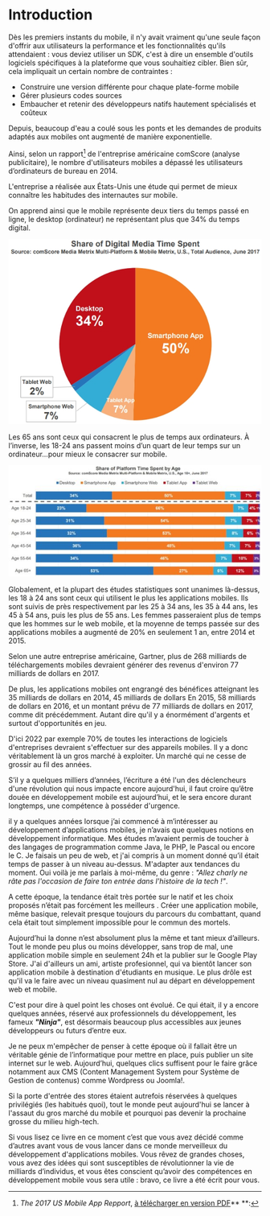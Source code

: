# Introduction

Dès les premiers instants du mobile, il n'y avait vraiment qu'une seule façon d'offrir aux utilisateurs la performance et les fonctionnalités qu'ils attendaient : vous deviez utiliser un SDK, c'est à dire un ensemble d'outils logiciels spécifiques à la plateforme que vous souhaitiez cibler. Bien sûr, cela impliquait un certain nombre de contraintes :

* Construire une version différente pour chaque plate-forme mobile
* Gérer plusieurs codes sources
* Embaucher et retenir des développeurs natifs hautement spécialisés et coûteux 

Depuis, beaucoup d'eau a coulé sous les ponts et les demandes de produits adaptés aux mobiles ont augmenté de manière exponentielle.

Ainsi, selon un rapport[^1] de l'entreprise américaine comScore \(analyse publicitaire\), le nombre d'utilisateurs mobiles a dépassé les utilisateurs d’ordinateurs de bureau en 2014.

L'entreprise a réalisée aux États-Unis une étude qui permet de mieux connaître les habitudes des internautes sur mobile.

On apprend ainsi que le mobile représente deux tiers du temps passé en ligne, le desktop \(ordinateur\) ne représentant plus que 34% du temps digital.

![](/assets/comscore_digital_time.jpg)

Les 65 ans sont ceux qui consacrent le plus de temps aux ordinateurs. À l’inverse, les 18-24 ans passent moins d’un quart de leur temps sur un ordinateur...pour mieux le consacrer sur mobile.

![](/assets/mobile-desktop-age-612x269.jpg)

Globalement, et la plupart des études statistiques sont unanimes là-dessus, les 18 à 24 ans sont ceux qui utilisent le plus les applications mobiles. Ils sont suivis de près respectivement par les 25 à 34 ans, les 35 à 44 ans, les 45 à 54 ans, puis les plus de 55 ans. Les femmes passeraient plus de temps que les hommes sur le web mobile, et la moyenne de temps passée sur des applications mobiles a augmenté de 20% en seulement 1 an, entre 2014 et 2015.

Selon une autre entreprise américaine, Gartner, plus de 268 milliards de téléchargements mobiles devraient générer des revenus d'environ 77 milliards de dollars en 2017.

De plus, les applications mobiles ont engrangé des bénéfices atteignant les 35 milliards de dollars en 2014, 45 milliards de dollars En 2015, 58 milliards de dollars en 2016, et un montant prévu de 77 milliards de dollars en 2017, comme dit précédemment. Autant dire qu'il y a énormément d'argents et surtout d'opportunités en jeu.

D'ici 2022 par exemple 70% de toutes les interactions de logiciels d'entreprises devraient s'effectuer sur des appareils mobiles. Il y a donc véritablement là un gros marché à exploiter. Un marché qui ne cesse de grossir au fil des années.

S’il y a quelques milliers d’années, l’écriture a été l'un des déclencheurs d'une révolution qui nous impacte encore aujourd'hui, il faut croire qu’être douée en développement mobile est aujourd’hui, et le sera encore durant longtemps, une compétence à posséder d'urgence.

il y a quelques années lorsque j’ai commencé à m’intéresser au développement d’applications mobiles, je n’avais que quelques notions en développement informatique. Mes études m’avaient permis de toucher à des langages de programmation comme Java, le PHP, le Pascal ou encore le C. Je faisais un peu de web, et j'ai compris à un moment donné qu’il était temps de passer à un niveau au-dessus. M'adapter aux tendances du moment. Oui voilà je me parlais à moi-même, du genre : _"Allez charly ne râte pas l'occasion de faire ton entrée dans l'histoire de la tech !"_.

A cette époque, la tendance était très portée sur le natif et les choix proposés n’était pas forcément les meilleurs . Créer une application mobile, même basique, relevait presque toujours du parcours du combattant, quand cela était tout simplement impossible pour le commun des mortels.

Aujourd’hui la donne n’est absolument plus la même et tant mieux d’ailleurs. Tout le monde peu plus ou moins développer, sans trop de mal, une application mobile simple en seulement 24h et la publier sur le Google Play Store. J'ai d'ailleurs un ami, artiste profesionnel, qui va bientôt lancer son application mobile à destination d'étudiants en musique. Le plus drôle est qu'il va le faire avec un niveau quasiment nul au départ en développement web et mobile.

C'est pour dire à quel point les choses ont évolué. Ce qui était, il y a encore quelques années,  réservé aux professionnels du développement, les fameux _**"Ninja"**_, est désormais beaucoup plus accessibles aux jeunes développeurs ou futurs d’entre eux.

Je ne peux m'empêcher de penser à cette époque où il fallait être un véritable génie de l’informatique pour mettre en place, puis publier un site internet sur le web. Aujourd’hui, quelques clics suffisent pour le faire grâce notamment aux CMS \(Content Management System pour Système de Gestion de contenus\) comme Wordpress ou Joomla!.

Si la porte d'entrée des stores étaient autrefois réservées à quelques privilégiés \(les habitués quoi\), tout le monde peut aujourd'hui se lancer à l'assaut du gros marché du mobile et pourquoi pas devenir la prochaine grosse du milieu high-tech.

Si vous lisez ce livre en ce moment c’est que vous avez décidé comme d’autres avant vous de vous lancer dans ce monde merveilleux du développement d'applications mobiles. Vous rêvez de grandes choses, vous avez des idées qui sont susceptibles de révolutionner la vie de milliards d’individus, et vous êtes conscient qu’avoir des compétences en développement mobile vous sera utile : bravo, ce livre a été écrit pour vous.

[^1]: _The 2017 US Mobile App Repport_, [à télécharger en version PDF](/assets/ComScore_2017_Report.pdf)** **: 

